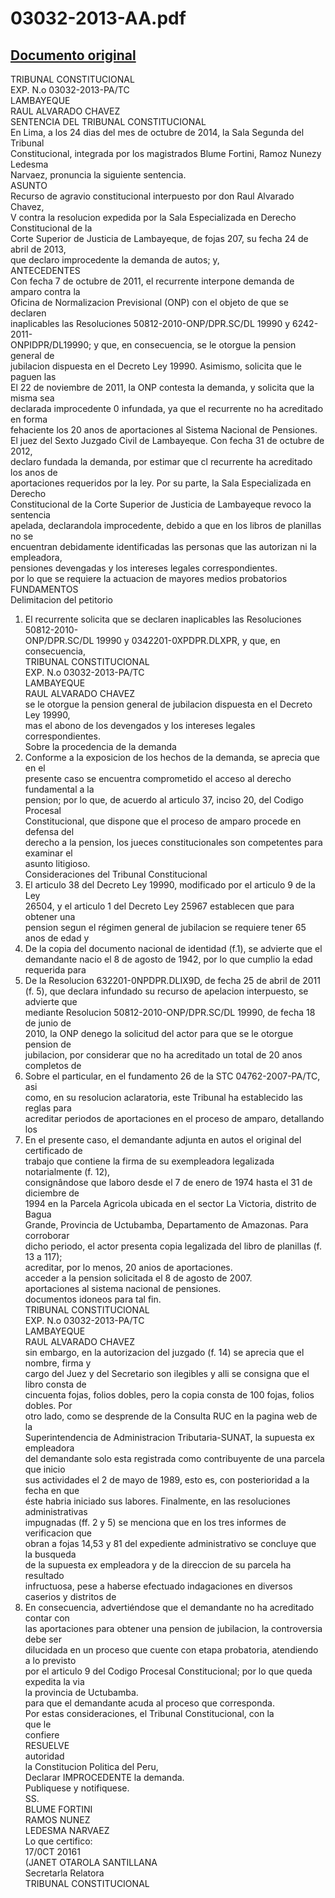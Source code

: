 
03032-2013-AA.pdf
=================
  
[Documento original](https://tc.gob.pe/jurisprudencia/2016/03032-2013-AA.pdf)  
---  
TRIBUNAL CONSTITUCIONAL  
EXP. N.o 03032-2013-PA/TC  
LAMBAYEQUE  
RAUL ALVARADO CHAVEZ  
SENTENCIA DEL TRIBUNAL CONSTITUCIONAL  
En Lima, a los 24 dias del mes de octubre de 2014, la Sala Segunda del Tribunal  
Constitucional, integrada por los magistrados Blume Fortini, Ramoz Nunezy Ledesma  
Narvaez, pronuncia la siguiente sentencia.  
ASUNTO  
Recurso de agravio constitucional interpuesto por don Raul Alvarado Chavez,  
V contra la resolucion expedida por la Sala Especializada en Derecho Constitucional de la  
Corte Superior de Justicia de Lambayeque, de fojas 207, su fecha 24 de abril de 2013,  
que declaro improcedente la demanda de autos; y,  
ANTECEDENTES  
Con fecha 7 de octubre de 2011, el recurrente interpone demanda de amparo contra la  
Oficina de Normalizacion Previsional (ONP) con el objeto de que se declaren  
inaplicables las Resoluciones 50812-2010-ONP/DPR.SC/DL 19990 y 6242-2011-  
ONPIDPR/DL19990; y que, en consecuencia, se le otorgue la pension general de  
jubilacion dispuesta en el Decreto Ley 19990. Asimismo, solicita que le paguen las  
El 22 de noviembre de 2011, la ONP contesta la demanda, y solicita que la misma sea  
declarada improcedente 0 infundada, ya que el recurrente no ha acreditado en forma  
fehaciente los 20 anos de aportaciones al Sistema Nacional de Pensiones.  
El juez del Sexto Juzgado Civil de Lambayeque. Con fecha 31 de octubre de 2012,  
declaro fundada la demanda, por estimar que cl recurrente ha acreditado los anos de  
aportaciones requeridos por la ley. Por su parte, la Sala Especializada en Derecho  
Constitucional de la Corte Superior de Justicia de Lambayeque revoco la sentencia  
apelada, declarandola improcedente, debido a que en los libros de planillas no se  
encuentran debidamente identificadas las personas que las autorizan ni la empleadora,  
pensiones devengadas y los intereses legales correspondientes.  
por lo que se requiere la actuacion de mayores medios probatorios  
FUNDAMENTOS  
Delimitacion del petitorio  
1. El recurrente solicita que se declaren inaplicables las Resoluciones 50812-2010-  
ONP/DPR.SC/DL 19990 y 0342201-0XPDPR.DLXPR, y que, en consecuencia,  
TRIBUNAL CONSTITUCIONAL  
EXP. N.o 03032-2013-PA/TC  
LAMBAYEQUE  
RAUL ALVARADO CHAVEZ  
se le otorgue la pension general de jubilacion dispuesta en el Decreto Ley 19990,  
mas el abono de los devengados y los intereses legales correspondientes.  
Sobre la procedencia de la demanda  
2. Conforme a la exposicion de los hechos de la demanda, se aprecia que en el  
presente caso se encuentra comprometido el acceso al derecho fundamental a la  
pension; por lo que, de acuerdo al articulo 37, inciso 20, del Codigo Procesal  
Constitucional, que dispone que el proceso de amparo procede en defensa del  
derecho a la pension, los jueces constitucionales son competentes para examinar el  
asunto litigioso.  
Consideraciones del Tribunal Constitucional  
3. El articulo 38 del Decreto Ley 19990, modificado por el articulo 9 de la Ley  
26504, y el articulo 1 del Decreto Ley 25967 establecen que para obtener una  
pension segun el régimen general de jubilacion se requiere tener 65 anos de edad y  
4. De la copia del documento nacional de identidad (f.1), se advierte que el  
demandante nacio el 8 de agosto de 1942, por lo que cumplio la edad requerida para  
5. De la Resolucion 632201-0NPDPR.DLIX9D, de fecha 25 de abril de 2011  
(f. 5), que declara infundado su recurso de apelacion interpuesto, se advierte que  
mediante Resolucion 50812-2010-ONP/DPR.SC/DL 19990, de fecha 18 de junio de  
2010, la ONP denego la solicitud del actor para que se le otorgue pension de  
jubilacion, por considerar que no ha acreditado un total de 20 anos completos de  
6. Sobre el particular, en el fundamento 26 de la STC 04762-2007-PA/TC, asi  
como, en su resolucion aclaratoria, este Tribunal ha establecido las reglas para  
acreditar periodos de aportaciones en el proceso de amparo, detallando los  
7. En el presente caso, el demandante adjunta en autos el original del certificado de  
trabajo que contiene la firma de su exempleadora legalizada notarialmente (f. 12),  
consignândose que laboro desde el 7 de enero de 1974 hasta el 31 de diciembre de  
1994 en la Parcela Agricola ubicada en el sector La Victoria, distrito de Bagua  
Grande, Provincia de Uctubamba, Departamento de Amazonas. Para corroborar  
dicho periodo, el actor presenta copia legalizada del libro de planillas (f. 13 a 117);  
acreditar, por lo menos, 20 anios de aportaciones.  
acceder a la pension solicitada el 8 de agosto de 2007.  
aportaciones al sistema nacional de pensiones.  
documentos idoneos para tal fin.  
TRIBUNAL CONSTITUCIONAL  
EXP. N.o 03032-2013-PA/TC  
LAMBAYEQUE  
RAUL ALVARADO CHAVEZ  
sin embargo, en la autorizacion del juzgado (f. 14) se aprecia que el nombre, firma y  
cargo del Juez y del Secretario son ilegibles y alli se consigna que el libro consta de  
cincuenta fojas, folios dobles, pero la copia consta de 100 fojas, folios dobles. Por  
otro lado, como se desprende de la Consulta RUC en la pagina web de la  
Superintendencia de Administracion Tributaria-SUNAT, la supuesta ex empleadora  
del demandante solo esta registrada como contribuyente de una parcela que inicio  
sus actividades el 2 de mayo de 1989, esto es, con posterioridad a la fecha en que  
éste habria iniciado sus labores. Finalmente, en las resoluciones administrativas  
impugnadas (ff. 2 y 5) se menciona que en los tres informes de verificacion que  
obran a fojas 14,53 y 81 del expediente administrativo se concluye que la busqueda  
de la supuesta ex empleadora y de la direccion de su parcela ha resultado  
infructuosa, pese a haberse efectuado indagaciones en diversos caserios y distritos de  
8. En consecuencia, advertiéndose que el demandante no ha acreditado contar con  
las aportaciones para obtener una pension de jubilacion, la controversia debe ser  
dilucidada en un proceso que cuente con etapa probatoria, atendiendo a lo previsto  
por el articulo 9 del Codigo Procesal Constitucional; por lo que queda expedita la via  
la provincia de Uctubamba.  
para que el demandante acuda al proceso que corresponda.  
Por estas consideraciones, el Tribunal Constitucional, con la  
que le  
confiere  
RESUELVE  
autoridad  
la Constitucion Politica del Peru,  
Declarar IMPROCEDENTE la demanda.  
Publiquese y notifiquese.  
SS.  
BLUME FORTINI  
RAMOS NUNEZ  
LEDESMA NARVAEZ  
Lo que certifico:  
17/0CT 20161  
(JANET OTAROLA SANTILLANA  
Secretarla Relatora  
TRIBUNAL CONSTITUCIONAL
